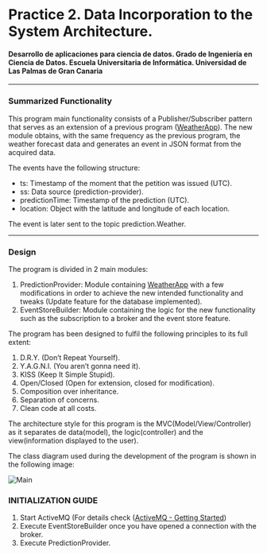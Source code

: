 # Practice 2. Data Incorporation to the System Architecture.
 
#### Desarrollo de aplicaciones para ciencia de datos. Grado de Ingeniería en Ciencia de Datos. Escuela Universitaria de Informática. Universidad de Las Palmas de Gran Canaria

---

### Summarized Functionality 

This program main functionality consists of a Publisher/Subscriber pattern that serves as an extension of a previous
program ([WeatherApp](https://github.com/idkguedess/WeatherApp)). The new module obtains, with the same frequency as the 
previous program, the weather forecast data and generates an event in JSON format from the acquired data.

The events have the following structure:
* ts: Timestamp of the moment that the petition was issued (UTC).
* ss: Data source (prediction-provider).
* predictionTime: Timestamp of the prediction (UTC).
* location: Object with the latitude and longitude of each location.

The event is later sent to the topic prediction.Weather.

***

### Design

The program is divided in 2 main modules:
1. PredictionProvider: Module containing [WeatherApp](https://github.com/idkguedess/WeatherApp) with a few modifications
in order to achieve the new intended functionality and tweaks (Update feature for the database implemented).
2. EventStoreBuilder: Module containing the logic for the new functionality such as the subscription to a broker and the
event store feature.

The program has been designed to fulfil the following principles to its full extent:
1. D.R.Y. (Don’t Repeat Yourself).
2. Y.A.G.N.I. (You aren’t gonna need it).
3. KISS (Keep It Simple Stupid).
4. Open/Closed (Open for extension, closed for modification).
5. Composition over inheritance.
6. Separation of concerns.
7. Clean code at all costs.

The architecture style for this program is the MVC(Model/View/Controller) as it separates de data(model), the logic(controller)
and the view(information displayed to the user).

The class diagram used during the development of the program is shown in the following image:

![Main](https://github.com/idkguedess/WeatherEventStore/assets/145342936/0a37f502-6c12-45b2-9550-9e7d7bb60b31)


### INITIALIZATION GUIDE

1. Start ActiveMQ (For details check ([ActiveMQ - Getting Started](https://activemq.apache.org/getting-started))
2. Execute EventStoreBuilder once you have opened a connection with the broker.
3. Execute PredictionProvider.
